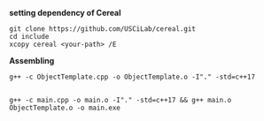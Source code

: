 **setting dependency of Cereal**
```
git clone https://github.com/USCiLab/cereal.git
cd include
xcopy cereal <your-path> /E

```



**Assembling**
```
g++ -c ObjectTemplate.cpp -o ObjectTemplate.o -I"." -std=c++17


g++ -c main.cpp -o main.o -I"." -std=c++17 && g++ main.o ObjectTemplate.o -o main.exe
```

